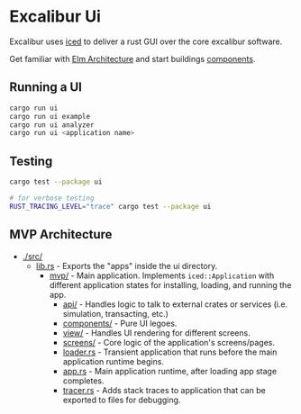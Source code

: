 # Excalibur Ui

Excalibur uses [iced](https://github.com/iced-rs/iced) to deliver a rust GUI over the core excalibur software.

Get familiar with [Elm Architecture](https://guide.elm-lang.org/architecture/) and start buildings [components](./src/components/).

## Running a UI

```bash
cargo run ui
cargo run ui example
cargo run ui analyzer
cargo run ui <application name>
```

## Testing

```bash
cargo test --package ui

# for verbose testing
RUST_TRACING_LEVEL="trace" cargo test --package ui
```

## MVP Architecture
- [./src/](./src/)
    - [lib.rs](./src/lib.rs) - Exports the "apps" inside the ui directory.
        -  [mvp/](./src/mvp/mod.rs) - Main application. Implements `iced::Application` with different application states for installing, loading, and running the app.
            - [api/](./src/mvp/api/) - Handles logic to talk to external crates or services (i.e. simulation, transacting, etc.)
            - [components/](./src/mvp/components/) - Pure UI legoes.
            - [view/](./src/mvp/view/) - Handles UI rendering for different screens.
            - [screens/](./src/mvp/screens/) - Core logic of the application's screens/pages.
            - [loader.rs](./src/mvp/loader.rs) - Transient application that runs before the main application runtime begins.
            - [app.rs](./src/mvp/app.rs) - Main application runtime, after loading app stage completes.
            - [tracer.rs](./src/mvp/tracer.rs) - Adds stack traces to application that can be exported to files for debugging.
